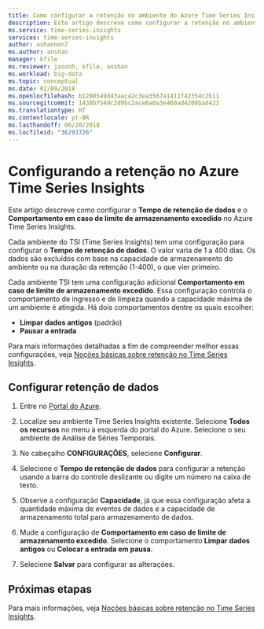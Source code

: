 ```yaml
---
title: Como configurar a retenção no ambiente do Azure Time Series Insights | Microsoft Docs
description: Este artigo descreve como configurar a retenção no ambiente do Azure Time Series Insights.
ms.service: time-series-insights
services: time-series-insights
author: ashannon7
ms.author: anshan
manager: kfile
ms.reviewer: jasonh, kfile, anshan
ms.workload: big-data
ms.topic: conceptual
ms.date: 02/09/2018
ms.openlocfilehash: b1280549d43aac42c3ea3567a1411f42354c2b11
ms.sourcegitcommit: 1438b7549c2d9bc2ace6a0a3e460ad4206bad423
ms.translationtype: HT
ms.contentlocale: pt-BR
ms.lasthandoff: 06/20/2018
ms.locfileid: "36293726"
---
```

# <a name="configuring-retention-in-time-series-insights"></a>Configurando a retenção no Azure Time Series Insights
Este artigo descreve como configurar o **Tempo de retenção de dados** e o **Comportamento em caso de limite de armazenamento excedido** no Azure Time Series Insights.

Cada ambiente do TSI (Time Series Insights) tem uma configuração para configurar o **Tempo de retenção de dados**. O valor varia de 1 a 400 dias. Os dados são excluídos com base na capacidade de armazenamento do ambiente ou na duração da retenção (1-400), o que vier primeiro.

Cada ambiente TSI tem uma configuração adicional **Comportamento em caso de limite de armazenamento excedido**. Essa configuração controla o comportamento de ingresso e de limpeza quando a capacidade máxima de um ambiente é atingida. Há dois comportamentos dentre os quais escolher:
- **Limpar dados antigos** (padrão)  
- **Pausar a entrada**

Para mais informações detalhadas a fim de compreender melhor essas configurações, veja [Noções básicas sobre retenção no Time Series Insights](time-series-insights-concepts-retention.md).  

## <a name="configure-data-retention"></a>Configurar retenção de dados

1. Entre no [Portal do Azure](https://portal.azure.com).

2. Localize seu ambiente Time Series Insights existente. Selecione **Todos os recursos** no menu à esquerda do portal do Azure. Selecione o seu ambiente de Análise de Séries Temporais.

3. No cabeçalho **CONFIGURAÇÕES**, selecione **Configurar**.

4. Selecione o **Tempo de retenção de dados** para configurar a retenção usando a barra do controle deslizante ou digite um número na caixa de texto.

5. Observe a configuração **Capacidade**, já que essa configuração afeta a quantidade máxima de eventos de dados e a capacidade de armazenamento total para armazenamento de dados. 

6. Mude a configuração de **Comportamento em caso de limite de armazenamento excedido**. Selecione o comportamento **Limpar dados antigos** ou **Colocar a entrada em pausa**.

7. Selecione **Salvar** para configurar as alterações.

## <a name="next-steps"></a>Próximas etapas
Para mais informações, veja [Noções básicas sobre retenção no Time Series Insights](time-series-insights-concepts-retention.md).
